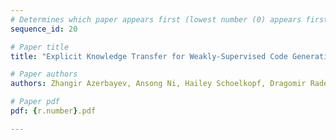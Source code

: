 ```yaml
---
# Determines which paper appears first (lowest number (0) appears first)
sequence_id: 20

# Paper title
title: "Explicit Knowledge Transfer for Weakly-Supervised Code Generation"

# Paper authors
authors: Zhangir Azerbayev, Ansong Ni, Hailey Schoelkopf, Dragomir Radev 

# Paper pdf
pdf: {r.number}.pdf

---
```

